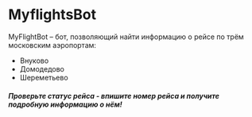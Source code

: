 # MyflightsBot
 MyFlightBot – бот, позволяющий найти информацию о рейсе по трём московским аэропортам:  
- Внуково
- Домодедово
-  Шереметьево 
#### *Проверьте статус рейса  - впишите номер рейса и получите подробную информацию о нём!*
